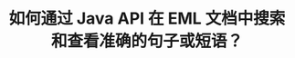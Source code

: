 ---
############################# Static ############################
layout: "auto-gen-gist"
draft: false
path: "zh/search/java/phrase/eml/"
otherformats: PDF DOC DOT DOCX DOCM DOTX DOTM TXT ODT OTT RTF XLS XLT XLSX XLSM XLSB XLTX XLTM XLA XLAM ODS OTS CSV TSV XML PPT PPS POT PPTX PPTM POTX POTM PPSX PPSM ODP PST EMLX MSG ONE ZIP XHTML MHTML MD CHM EPUB  FB2 

############################# Head ############################
head_title: "在 EML 文档中搜索和查找准确短语的 Java API"
head_description: "GroupDocs.Search Java API 帮助程序员通过 Java 在 EML 文档的文本中嵌入短语搜索和发现给定的单词序列或确切的短语。"

############################# Header ############################
title: "如何通过 Java API 在 EML 文档中搜索和查看准确的句子或短语？"
description: "GroupDocs.Search Java API 提供了对高级搜索功能的完整支持，使软件开发人员能够通过短语搜索或精确句子搜索在 EML 文档中搜索出精确的句子或短语。"

######################### Download Button #######################
button:
    enable: true

############################# About ############################
about:
    enable: true
    title: "什么是短语搜索以及如何在 Java 应用程序中使用它？"
    content: |
       短语搜索是在文档或网页中搜索确切句子或短语而不是关键字的一种非常有效的方法。这意味着当用户搜索一个确切的短语时，他们希望以它们出现的特定顺序查找所有搜索词。该网页将分享有关用户如何开发业务应用程序和工具以使用 Java API 进行高效文档和网页搜索的信息。 GroupDocs.Search for Java 是组织良好且高效的 Java API，它使软件开发人员能够在自己的应用程序中操作基本到高级的文本搜索操作，而无需安装任何第三方软件。该 API 包含了许多与文档搜索相关的有价值的功能，例如简单或布尔搜索、模糊搜索、区分大小写搜索、同义词、同音字、通配符、对象类型搜索、设置数据范围和其他类型的查询，以快速优雅地搜索信息。此外，它还支持识别以与您的键盘布局不匹配的语言编写的搜索查询。 

############################# content ############################
steps:
    enable: true
    block:
    - title_left: "通过 Java 在 EML 文档中进行短语搜索"
      content_left: |
       GroupDocs.Search Java API 包含对高级搜索的完整支持，使软件专业人员能够创建具有搜索功能和易用性的强大软件应用程序。 下面的 Java 代码展示了如何用几行代码以文本和对象形式执行短语搜索。

      title_right: "EML 文件中的精确句子搜索"
      content_right: |
         * 定义索引文件夹和文档文件夹的路径。
         * 通过调用 [Index](https://apireference.groupdocs.com/search/java/com.groupdocs.search/Index#Index(java.lang.String)) 类的实例在指定文件夹中创建索引
         * 通过调用 [add](https://apireference.groupdocs.com/search/java/com.groupdocs.search/Index#add(java.lang.String)) 方法从指定文件夹索引文档
         * 通过调用 [Search](https://apireference.groupdocs.com/search/java/com.groupdocs.search/Index#search(com.groupdocs.search.SearchQuery)) 方法进行文本查询搜索
         * 以对象形式搜索短语“短语文本”
         * 通过调用 [createWordQuery](https://apireference.groupdocs.com/search/java/com.groupdocs.search/SearchQuery#createWordQuery(java.lang.String)) 方法创建 word1、word2 和创建子查询 3
         * 通过调用 [CreatePhraseSearchQuery](https://apireference.groupdocs.com/search/java/com.groupdocs.search/SearchQuery#createPhraseSearchQuery(com.groupdocs.search.SearchQuery...)) 组合子查询来创建新的搜索查询方法
         * 开始搜索并显示搜索结果
         
        
      gisthash: "396c41cda822cf79f31dd37c6740fa03"
      gistfile: "phrase_search_in_text_queries_java.java"

    - title_left: "通过 Java 通过 EML 文件应用通配符短语搜索"
      content_left: |
        GroupDocs.Search for Java 使软件程序员能够在 Java 应用程序中搜索 EML 文件时添加通配符短语搜索功能。 以下 Java 代码示例演示了如何使用 Java API 在各种文档类型中应用通配符短语搜索。

      title_right: "在 Java 中使用通配符进行短语搜索"
      content_right: |
        * 定义索引文件夹和文档文件夹的路径。
        * 通过调用 [Index](https://apireference.groupdocs.com/search/java/com.groupdocs.search/Index#Index(java.lang.String)) 类的实例在指定文件夹中创建索引
        * 通过调用 [add](https://apireference.groupdocs.com/search/java/com.groupdocs.search/Index#add(java.lang.String)) 方法从指定文件夹索引文档
        * 通过调用 [Search](https://apireference.groupdocs.com/search/java/com.groupdocs.search/Index#search(com.groupdocs.search.SearchQuery)) 方法进行文本查询搜索
        * 以对象形式搜索短语“短语文本”
        * 通过调用 [createWordQuery](https://apireference.groupdocs.com/search/java/com.groupdocs.search/SearchQuery#createWordQuery(java.lang.String)) 方法创建 word1 和 word3
        * 通过调用 [createWildcardQuery](https://apireference.groupdocs.com/search/java/com.groupdocs.search/SearchQuery#createWildcardQuery(int,%20int)) 方法创建通配符2
        * 通过调用 [CreatePhraseSearchQuery](https://apireference.groupdocs.com/search/java/com.groupdocs.search/SearchQuery#createPhraseSearchQuery(com.groupdocs.search.SearchQuery...)) 组合子查询来创建新的短语搜索查询） 方法
        * 开始搜索并显示搜索结果
     
      gisthash: "f21c8c4572883fecc0eeef82c2b814b1"
      gistfile: "use_wildcards_in_phrase_search_java.java"
      
    - title_left: "用于组合短语搜索和其他类型搜索的 Java API"
      content_left: |
        GroupDocs.Search Java API 允许软件程序员轻松地将短语搜索与其他类型的搜索结合起来。 以下 Java 代码显示了如何通过表示单词和单词中字符的通配符执行短语搜索。

      title_right: "如何结合短语搜索和其他搜索"
      content_right: |
        * 定义索引文件夹和文档文件夹的路径。
        * 通过调用 [Index](https://apireference.groupdocs.com/search/java/com.groupdocs.search/Index#Index(java.lang.String)) 类的实例在指定文件夹中创建索引
        * 通过调用 [add](https://apireference.groupdocs.com/search/java/com.groupdocs.search/Index#add(java.lang.String)) 方法从指定文件夹索引文档
        * 通过调用 [Search](https://apireference.groupdocs.com/search/java/com.groupdocs.search/Index#search(com.groupdocs.search.SearchQuery)) 方法进行文本查询搜索
        * 以对象形式搜索短语“短语文本”
        * 定义字模式并附加字符串并附加通配符
        * 通过调用 [CreateWordPatternQuery](https://apireference.groupdocs.com/search/java/com.groupdocs.search/SearchQuery#createWordPatternQuery(com.groupdocs.search.common.WordPattern)) 方法创建 wordPattern1 和创建 word3
        * 通过调用 [createWildcardQuery](https://apireference.groupdocs.com/search/java/com.groupdocs.search/SearchQuery#createWildcardQuery(int,%20int)) 方法创建通配符2
        * 通过调用 [CreatePhraseSearchQuery](https://apireference.groupdocs.com/search/java/com.groupdocs.search/SearchQuery#createPhraseSearchQuery(com.groupdocs.search.SearchQuery...)) 组合子查询来创建新的短语搜索查询） 方法
        * 开始搜索并显示搜索结果
     
      gisthash: "dbd0f2eb292796e63e6213461f080e0c"
      gistfile: "combine_phrase_search_with_others_java.java"

    - title_left: "系统要求"
      content_left: |
       所有主要平台和操作系统都支持 GroupDocs.Search for Java。 如需完整的系统要求指南，请在执行以下代码之前访问 [系统要求](https://docs.groupdocs.com/search/java/system-requirements/)，请确保您已安装以下先决条件 系统：
        * 操作系统：Microsoft Windows、Linux、MacOS
        * Java 版本支持：J2SE 7.0 (1.7)、J2SE 8.0 (1.8) 或以上
        * 获取最新版本的 GroupDocs.Search for Java APIs from GroupDocs [Repository](https://repository.groupdocs.com/repo/com/groupdocs/groupdocs-search/)
        
      title_right: "为什么使用 GroupDocs.Search"
      content_right: |
        * 在内存和磁盘上创建搜索索引。
        * 从文件、流或结构索引的能力。
        *受密码保护的文档索引支持。
        * 支持合并多个索引。
        * 在搜索索引期间过滤文档。
        * 搜索期间的拼写检查支持。
        * 完全支持混合字符
        * 将不同类型的搜索组合到一个搜索查询中。
        * 简单的单词和正则表达式搜索支持
        * 完全支持搜索查询中的别名替换。

demos:
    enable: true
        

more_formats:
    enable: true


back_to_top:
    enable: true
---